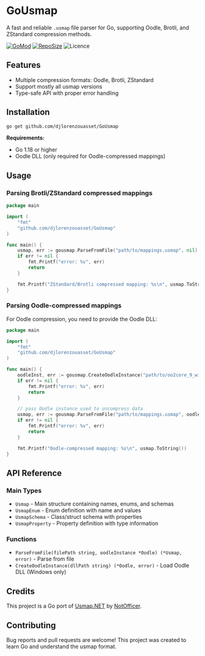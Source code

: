 # GoUsmap

A fast and reliable `.usmap` file parser for Go, supporting Oodle, Brotli, and ZStandard compression methods.

[![GoMod](https://img.shields.io/github/go-mod/go-version/djlorenzouasset/GoUsmap?style=flat)](https://pkg.go.dev/github.com/djlorenzouasset/GoUsmap)
[![RepoSize](https://img.shields.io/github/repo-size/djlorenzouasset/GoUsmap?style=flat
)](https://github.com/djlorenzouasset/GoUsmap)
![Licence](https://img.shields.io/github/license/djlorenzouasset/GoUsmap?style=flat
)

## Features

- Multiple compression formats: Oodle, Brotli, ZStandard
- Support mostly all usmap versions
- Type-safe API with proper error handling

## Installation
```bash
go get github.com/djlorenzouasset/GoUsmap
```

**Requirements:**
- Go 1.18 or higher
- Oodle DLL (only required for Oodle-compressed mappings)

## Usage

### Parsing Brotli/ZStandard compressed mappings

```go
package main

import (
    "fmt"
    "github.com/djlorenzouasset/GoUsmap"
)

func main() {
    usmap, err := gousmap.ParseFromFile("path/to/mappings.usmap", nil)
    if err != nil {
        fmt.Printf("error: %v", err)
        return
    }

    fmt.Printf("ZStandard/Brotli compressed mapping: %s\n", usmap.ToString())
}
```

### Parsing Oodle-compressed mappings

For Oodle compression, you need to provide the Oodle DLL:

```go
package main

import (
    "fmt"
    "github.com/djlorenzouasset/GoUsmap"
)

func main() {
    oodleInst, err := gousmap.CreateOodleInstance("path/to/oo2core_9_win64.dll")
    if err != nil {
        fmt.Printf("error: %v", err)
        return
    }

    // pass Oodle instance used to uncompress data
    usmap, err := gousmap.ParseFromFile("path/to/mappings.usmap", oodleInst)
    if err != nil {
        fmt.Printf("error: %v", err)
        return
    }

    fmt.Printf("Oodle-compressed mapping: %s\n", usmap.ToString())
}
```

## API Reference

### Main Types

- `Usmap` - Main structure containing names, enums, and schemas
- `UsmapEnum` - Enum definition with name and values
- `UsmapSchema` - Class/struct schema with properties
- `UsmapProperty` - Property definition with type information

### Functions

- `ParseFromFile(filePath string, oodleInstance *Oodle) (*Usmap, error)` - Parse from file
- `CreateOodleInstance(dllPath string) (*Oodle, error)` - Load Oodle DLL (Windows only)

## Credits

This project is a Go port of [Usmap.NET](https://github.com/NotOfficer/Usmap.NET) by [NotOfficer](https://github.com/NotOfficer).

## Contributing

Bug reports and pull requests are welcome! This project was created to learn Go and understand the usmap format.